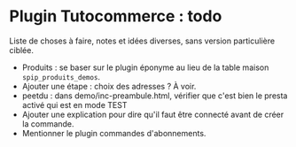 Plugin Tutocommerce : todo
==========================

Liste de choses à faire, notes et idées diverses, sans version particulière ciblée.

- Produits : se baser sur le plugin éponyme au lieu de la table maison `spip_produits_demos`.
- Ajouter une étape : choix des adresses ? À voir.
- peetdu : dans demo/inc-preambule.html, vérifier que c'est bien le presta activé qui est en mode TEST
- Ajouter une explication pour dire qu'il faut être connecté avant de créer la commande.
- Mentionner le plugin commandes d'abonnements.